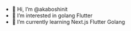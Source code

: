 - 👋 Hi, I’m @akaboshinit
- 👀 I’m interested in golang Flutter
- 🌱 I’m currently learning Next.js Flutter Golang

